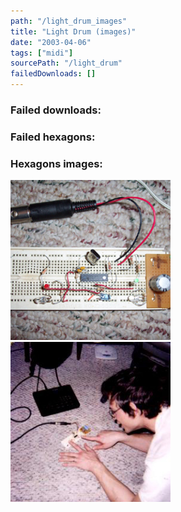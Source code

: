 ```yaml
---
path: "/light_drum_images"
title: "Light Drum (images)"
date: "2003-04-06"
tags: ["midi"]
sourcePath: "/light_drum"
failedDownloads: []
---
```



### Failed downloads:

### Failed hexagons:

### Hexagons images:
![light_drum_prototype.jpg_hexagon.jpeg](light_drum_prototype.jpg_hexagon.jpeg)
 ![playing_light_drum_prototype.jpg_hexagon.jpeg](playing_light_drum_prototype.jpg_hexagon.jpeg)
